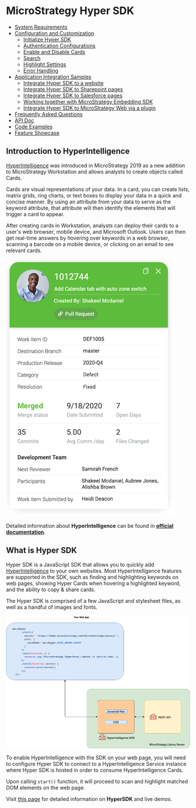 # MicroStrategy Hyper SDK


- [System Requirements](system-requirements.md)
- [Configuration and Customization](config)
  * [Initialize Hyper SDK](config/README.md#initialize-hyper-sdk)
  * [Authentication Configurations](config/README.md#authentication-configurations)
  * [Enable and Disable Cards](config/README.md#enable-and-disable-cards)
  * [Search](config/README.md#search)
  * [Highlight Settings](config/README.md#highlight-settings)
  * [Error Handling](config/README.md#error-handling)
- [Application Integration Samples](samples)
  * [Integrate Hyper SDK to a website](samples#integrate-hyperIntelligence-sdk-to-a-website)
  * [Integrate Hyper SDK to Sharepoint pages](samples#integrate-hyperIntelligence-sdk-to-sharepoint-pages)
  * [Integrate Hyper SDK to Salesforce pages](samples#integrate-hyperIntelligence-sdk-to-salesforce-pages)
  * [Working together with MicroStrategy Embedding SDK](samples#working-together-with-microStrategy-embedding-sdk)
  * [Integrate Hyper SDK to MicroStrategy Web via a plugin](samples#integrate-hyperIntelligence-sdk-to-microstrategy-web-via-a-plugin)
- [Frequently Asked Questions](faq.md)
- [API Doc](api.md)
- [Code Examples](https://microstrategy.github.io/hyper-sdk/code-examples/)
- [Feature Showcase](features.md)


## Introduction to HyperIntelligence

[HyperIntelligence](https://www.microstrategy.com/en/hyperintelligence) was introduced in MicroStrategy 2019 as a new addition to MicroStrategy Workstation and allows analysts to create objects called Cards.

Cards are visual representations of your data. In a card, you can create lists, matrix grids, ring charts, or text boxes to display your data in a quick and concise manner. By using an attribute from your data to serve as the keyword attribute, that attribute will then identify the elements that will trigger a card to appear.

After creating cards in Workstation, analysts can deploy their cards to a user's web browser, mobile device, and Microsoft Outlook. Users can then get real-time answers by hovering over keywords in a web browser, scanning a barcode on a mobile device, or clicking on an email to see relevant cards.

![hyper-card-sample.png](img/hyper-card-sample.png)

Detailed information about **HyperIntelligence** can be found in [**official documentation**](https://www2.microstrategy.com/producthelp/Current/Hyper/en-us/Content/intro_hyperintelligence.htm).

## What is Hyper SDK

Hyper SDK is a JavaScript SDK that allows you to quickly add [HyperIntelligence](https://www.microstrategy.com/en/hyperintelligence) to your own websites. Most HyperIntelligence features are supported in the SDK, such as finding and highlighting keywords on web pages, showing Hyper Cards when hovering a highlighted keyword, and the ability to copy &amp; share cards.

The Hyper SDK is comprised of a few JavaScript and stylesheet files, as well as a handful of images and fonts.

![hyper-sdk-arch.png](img/hyper-sdk-arch.png)

To enable HyperIntelligence with the SDK on your web page, 
you will need to configure Hyper SDK to connect to a HyperIntelligence Service instance where Hyper SDK is hosted in order to consume HyperIntelligence Cards.

Upon calling `start()` function, it will proceed to scan and highlight matched DOM elements on the web page.

Visit [this page](https://microstrategy.github.io/hyper-sdk) for detailed information on **HyperSDK** and live demos.

